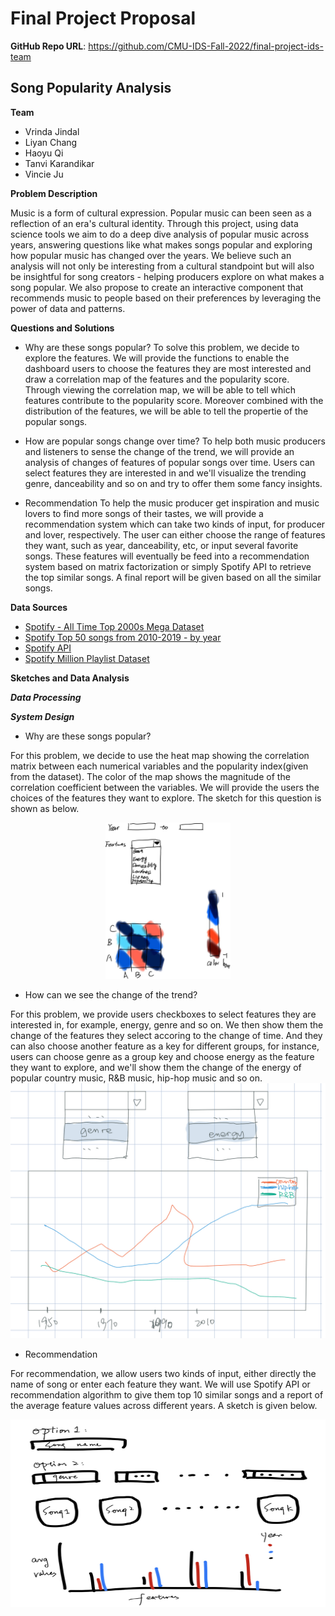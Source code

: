 # Final Project Proposal

**GitHub Repo URL**: https://github.com/CMU-IDS-Fall-2022/final-project-ids-team

## Song Popularity Analysis

**Team** 
* Vrinda Jindal
* Liyan Chang
* Haoyu Qi
* Tanvi Karandikar
* Vincie Ju

**Problem Description**

Music is a form of cultural expression. Popular music can been seen as a reflection of an era's cultural identity. Through this project, using data science tools we aim to do a deep dive analysis of popular music across years, answering questions like what makes songs popular and exploring how popular music has changed over the years. We believe such an analysis will not only be interesting from a cultural standpoint but will also be insightful for song creators - helping producers explore on what makes a song popular. We also propose to create an interactive component that recommends music to people based on their preferences by leveraging the power of data and patterns.


**Questions and Solutions**
- Why are these songs popular?
To solve this problem, we decide to explore the features. We will provide the functions to enable the dashboard users to choose the features they are most interested and draw a correlation map of the features and the popularity score. Through viewing the correlation map, we will be able to tell which features contribute to the popularity score. Moreover combined with the distribution of the features, we will be able to tell the propertie of the popular songs.

- How are popular songs change over time?
To help both music producers and listeners to sense the change of the trend, we will provide an analysis of changes of features of popular songs over time. Users can select features they are interested in and we'll visualize the trending genre, danceability and so on and try to offer them some fancy insights.

- Recommendation
To help the music producer get inspiration and music lovers to find more songs of their tastes, we will provide a recommendation system which can take two kinds of input, for producer and lover, respectively. The user can either choose the range of features they want, such as year, danceability, etc, or input several favorite songs. These features will eventually be feed into a recommendation system based on matrix factorization or simply Spotify API to retrieve the top similar songs. A final report will be given based on all the similar songs.  

**Data Sources**
- [Spotify - All Time Top 2000s Mega Dataset](https://www.kaggle.com/datasets/iamsumat/spotify-top-2000s-mega-dataset)
- [Spotify Top 50 songs from 2010-2019 - by year](https://www.kaggle.com/datasets/leonardopena/top-spotify-songs-from-20102019-by-year)
- [Spotify API](https://developer.spotify.com/documentation/web-api/)
- [Spotify Million Playlist Dataset](https://www.aicrowd.com/challenges/spotify-million-playlist-dataset-challenge)


**Sketches and Data Analysis**

***Data Processing***


***System Design***

- Why are these songs popular?  
  
For this problem, we decide to use the heat map showing the correlation matrix between each numerical variables and the popularity index(given from the dataset). The color of the map shows the magnitude of the correlation coefficient between the variables. We will provide the users the choices of the features they want to explore. The sketch for this question is shown as below.

 <div align=center><img width="200" height="250" src="https://github.com/CMU-IDS-Fall-2022/final-project-ids-team/blob/main/images/sketch1.jpeg"/></div>
 
 - How can we see the change of the trend?  
 
 For this problem, we provide users checkboxes to select features they are interested in, for example, energy, genre and so on. We then show them the change of the features they select accoring to the change of time. And they can also choose another feature as a key for different groups, for instance, users can choose genre as a group key and choose energy as the feature they want to explore, and we'll show them the change of the energy of popular country music, R&B music, hip-hop music and so on.  
 ![trend](./images/trend.jpg)
 
 - Recommendation

For recommendation, we allow users two kinds of input, either directly the name of song or enter each feature they want. We will use Spotify API or recommendation algorithm to give them top 10 similar songs and a report of the average feature values across different years. A sketch is given below.

 <div align=center><img width="800" height="300" src="https://github.com/CMU-IDS-Fall-2022/final-project-ids-team/blob/main/images/IDSSketch.png"/></div>
 
 
